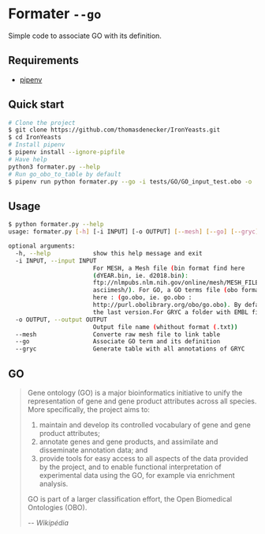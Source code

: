 # Formater `--go`

Simple code to associate GO with its definition.

## Requirements
* [pipenv](https://github.com/kennethreitz/pipenv)

## Quick start

```bash
# Clone the project
$ git clone https://github.com/thomasdenecker/IronYeasts.git
$ cd IronYeasts
# Install pipenv
$ pipenv install --ignore-pipfile
# Have help
python3 formater.py --help
# Run go_obo_to_table by default
$ pipenv run python formater.py --go -i tests/GO/GO_input_test.obo -o ./Outputs/demo_GO
```
## Usage
```bash
$ python formater.py --help
usage: formater.py [-h] [-i INPUT] [-o OUTPUT] [--mesh] [--go] [--gryc]

optional arguments:
  -h, --help            show this help message and exit
  -i INPUT, --input INPUT
                        For MESH, a Mesh file (bin format find here
                        (dYEAR.bin, ie. d2018.bin):
                        ftp://nlmpubs.nlm.nih.gov/online/mesh/MESH_FILES/
                        asciimesh/). For GO, a GO terms file (obo format find
                        here : (go.obo, ie. go.obo :
                        http://purl.obolibrary.org/obo/go.obo). By default,
                        the last version.For GRYC a folder with EMBL files
  -o OUTPUT, --output OUTPUT
                        Output file name (whithout format (.txt))
  --mesh                Converte raw mesh file to link table
  --go                  Associate GO term and its definition
  --gryc                Generate table with all annotations of GRYC
```
## GO

> Gene ontology (GO) is a major bioinformatics initiative to unify the representation of gene and gene product attributes across all species. More specifically, the project aims to:
> 1) maintain and develop its controlled vocabulary of gene and gene product attributes;
> 2) annotate genes and gene products, and assimilate and disseminate annotation data; and
> 3) provide tools for easy access to all aspects of the data provided by the project, and to enable functional interpretation of experimental data using the GO, for example via enrichment analysis.
>
> GO is part of a larger classification effort, the Open Biomedical Ontologies (OBO).
>
> -- <cite>Wikipédia</cite>
